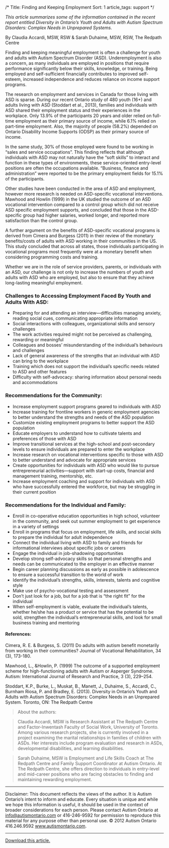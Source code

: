 
/* 
Title: Finding and Keeping Employment
Sort: 1 
article_tags: support 
*/

_This article summarizes some of the information contained in the recent report entitled Diversity in Ontario’s Youth and Adults with Autism Spectrum Disorders: Complex Needs in Unprepared Systems._ 

By Claudia Accardi, MSW, RSW & Sarah Duhaime, MSW, RSW, The Redpath Centre

Finding and keeping meaningful employment is often a challenge for youth and adults with Autism Spectrum Disorder (ASD). Underemployment is also a concern, as many individuals are employed in positions that require performance significantly below their skills, knowledge, or training. Being employed and self-sufficient financially contributes to improved self-esteem, increased independence and reduces reliance on income support programs.

The research on employment and services in Canada for those living with ASD is sparse. During our recent Ontario study of 480 youth (16+) and adults living with ASD (Stoddart et al., 2013), families and individuals with ASD shared their employment status and their experiences in the workplace. Only 13.9% of the participants 20 years and older relied on full-time employment as their primary source of income, while 6.1% relied on part-time employment. Also, the majority of people (58.2%) depended on Ontario Disability Income Supports (ODSP) as their primary source of income.

In the same study, 30% of those employed were found to be working in “sales and service occupations”. This finding reflects that although individuals with ASD may not naturally have the “soft skills” to interact and function in these types of environments, these service-oriented entry-level positions are often the occupations available. “Business, finance and administration” were reported to be the primary employment fields for 15.1% of the participants.

Other studies have been conducted in the area of ASD and employment, however more research is needed on ASD-specific vocational interventions. Mawhood and Howlin (1999) in the UK studied the outcome of an ASD vocational intervention compared to a control group which did not receive ASD specific employment supports, and concluded that those in the ASD-specific group had higher salaries, worked longer, and reported more satisfaction than the control group.

A further argument on the benefits of ASD-specific vocational programs is derived from Cimera and Burgess (2011) in their review of the monetary benefits/costs of adults with ASD working in their communities in the US. This study concluded that across all states, those individuals participating in vocational programs most frequently were at a monetary benefit when considering programming costs and training.

Whether we are in the role of service providers, parents, or individuals with an ASD, our challenge is not only to increase the numbers of youth and adults with ASD who are employed, but also to ensure that they achieve long-lasting meaningful employment.

### Challenges to Accessing Employment Faced By Youth and Adults With ASD:

 

- Preparing for and attending an interview—difficulties managing anxiety, reading social cues, communicating appropriate information
- Social interactions with colleagues, organizational skills and sensory challenges
- The work activities required might not be perceived as challenging, rewarding or meaningful
- Colleagues and bosses’ misunderstanding of the individual’s behaviours and challenges
- Lack of general awareness of the strengths that an individual with ASD can bring to the workplace
- Training which does not support the individual’s specific needs related to ASD and other features
- Difficulty with self-advocacy: sharing information about personal needs and accommodations

### Recommendations for the Community:

- Increase employment support programs geared to individuals with ASD
- Increase training for frontline workers in generic employment agencies to better understand the strengths and needs of the ASD population
- Customize existing employment programs to better support the ASD population
- Educate employers to understand how to cultivate talents and preferences of those with ASD
- Improve transitional services at the high-school and post-secondary levels to ensure individuals are prepared to enter the workplace
- Increase research on vocational interventions specific to those with ASD to better understand and advocate for appropriate services
- Create opportunities for individuals with ASD who would like to pursue entrepreneurial activities—support with start-up costs, financial and management training, mentorship, etc.
- Increase employment coaching and support for individuals with ASD who have successfully entered the workforce, but may be struggling in their current position

### Recommendations for the Individual and Family:

 

- Enroll in co-operative education opportunities in high school, volunteer in the community, and seek out summer employment to get experience in a variety of settings
- Enroll in programs that focus on employment, life skills, and social skills to prepare the individual for adult independence
- Connect the individual living with ASD to family and friends for informational interviews about specific jobs or careers
- Engage the individual in job-shadowing opportunities
- Develop strong self-advocacy skills so that personal strengths and needs can be communicated to the employer in an effective manner
- Begin career planning discussions as early as possible in adolescence to ensure a successful transition to the world of work
- Identify the individual’s strengths, skills, interests, talents and cognitive style
- Make use of psycho-vocational testing and assessment
- Don’t just look for a job, but for a job that is “the right fit” for the individual
- When self-employment is viable, evaluate the individual’s talents, whether he/she has a product or service that has the potential to be sold, strengthen the individual’s entrepreneurial skills, and look for small business training and mentoring  

#### References:

Cimera, R. E. & Burgess, S. (2011) Do adults with autism benefit monetarily from working in their communities? Journal of Vocational Rehabilitation, 34 (3), 173-180.

Mawhood, L., &Howlin, P. (1999) The outcome of a supported employment scheme for high-functioning adults with Autism or Asperger Syndrome. Autism: International Journal of Research and Practice, 3 (3), 229–254.

Stoddart, K.P., Burke, L., Muskat, B., Manett, J., Duhaime, S., Accardi, C., Burnham Riosa, P. and Bradley, E. (2013). Diversity in Ontario’s Youth and Adults with Autism Spectrum Disorders: Complex Needs in an Unprepared System. Toronto, ON: The Redpath Centre

>About the authors:

>Claudia Accardi, MSW is Research Assistant at The Redpath Centre and Factor-Inwentash Faculty of Social Work, University of Toronto. Among various research projects, she is currently involved in a project examining the marital relationships in families of children with ASDs. Her interests include program evaluation and research in ASDs, developmental disabilities, and learning disabilities.

>Sarah Duhaime, MSW is Employment and Life Skills Coach at The Redpath Centre and Family Support Coordinator at Autism Ontario. At The Redpath Centre, she offers direction to individuals in entry-level and mid-career positions who are facing obstacles to finding and maintaining rewarding employment.

___
Disclaimer: This document reflects the views of the author. It is Autism Ontario’s intent to inform and educate. Every situation is unique and while we hope this information is useful, it should be used in the context of broader considerations for each person. Please contact Autism Ontario at info@autismontario.com or 416-246-9592 for permission to reproduce this material for any purpose other than personal use. © 2012 Autism Ontario  416.246.9592  www.autismontario.com.
___
[Download this article.](http://autismontario.novosolutions.net/redirfile.asp?id=187&fstore=&SID=)